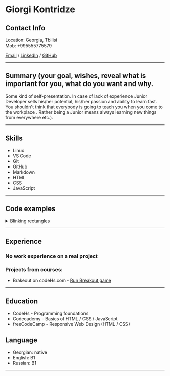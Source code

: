 # **Giorgi Kontridze**

## **Contact Info**  

Location: Georgia, Tbilisi  
Mob: +995555775579  

[Email](mailto:giorgi.kontridze21@gmail.com) / [LinkedIn](https://www.linkedin.com/in/giorgi-kontridze-20515a184/) / [GitHub](https://github.com/giorgikontridze/)  

___
## **Summary** (your goal, wishes, reveal what is important for you, what do you want and why.
Some kind of self-presentation. In case of lack of experience  Junior Developer sells his/her potential, his/her passion and ability to learn fast. You shouldn't think that everybody is going to teach you when you come to the workplace . Rather being a Junior means always
learning new things from everywhere etc.).
___
## **Skills**  

* Linux
* VS Code
* Git
* GitHub
* Markdown
* HTML
* CSS
* JavaScript
___

## **Code examples**  

<details><summary>Blinking rectangles</summary>
<p>

    ```js
    /*  This program devides the canvas into an imaginary grid with rectangles and
    *   changes rectangle color on user mouse move.
    */

    var NUM_RECTANGLES_ACROSS = 4;
    var NUM_RECTANGLES_DOWN = 10;
    var RECT_WIDTH = getWidth() / NUM_RECTANGLES_ACROSS;
    var RECT_HEIGHT = getHeight() / NUM_RECTANGLES_DOWN;
    var transparent = new Color(255, 255, 255, 0.6);
    var grid;
    var START_X = 0;
    var xPosition = START_X;
    var yPosition = getHeight() - RECT_HEIGHT;
    var element = null;

    function start() {
        setTimer(drawGrid, 1);
        mouseMoveMethod(blink);
    }

    //This function changes the color of rectangle on mouse move
    function blink(e){
        element = getElementAt(e.getX(), e.getY());
        if(element != null){
            element.setColor(Randomizer.nextColor());
        }
    }

    //This function draws grid with rectangles
    function drawGrid(){
        if(getWidth() - xPosition > 0){
            grid = new Rectangle(RECT_WIDTH, RECT_HEIGHT);
            grid.setPosition(xPosition, yPosition);
            grid.setColor(transparent);
            add(grid);
            xPosition = xPosition + RECT_WIDTH;
        }else if(yPosition > 0){
            xPosition = START_X;
            yPosition = yPosition - RECT_HEIGHT;
        }else{
            stopTimer();
        }
    }
    ```
</p>
</details>
 
___

## **Experience**  

### No work experience on a real project

### Projects from courses:  

* Brakeout on codeHs.com - [Run Breakout game](https://codehs.com/share/id/write-the-code-3EllXd/run)
___

## **Education**  

- CodeHs - Programming foundations
- Codecademy - Basics of HTML / CSS / JavaScript
- freeCodeCamp - Responsive Web Design (HTML / CSS)

## **Language**  

* Georgian: native
* English: B1
* Russian: B1
___